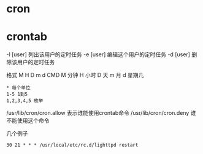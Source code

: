 # cron #

# crontab #
-l [user] 列出该用户的定时任务
-e [user] 编辑这个用户的定时任务
-d [user] 删除该用户的定时任务

格式
M H D m d CMD
M 分钟
H 小时
D 天
m 月
d 星期几

```
* 每个单位
1-5 1到5
1,2,3,4,5 枚举
```


/usr/lib/cron/cron.allow 表示谁能使用crontab命令
/usr/lib/cron/cron.deny 谁不能使用这个命令

几个例子
```
30 21 * * * /usr/local/etc/rc.d/lighttpd restart 
```

